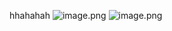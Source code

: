 hhahahah
![image.png](pictures/qk7a9fh76gn.png)
![image.png](pictures/1djp1pbt0db.png)

```{.python .input}

```

